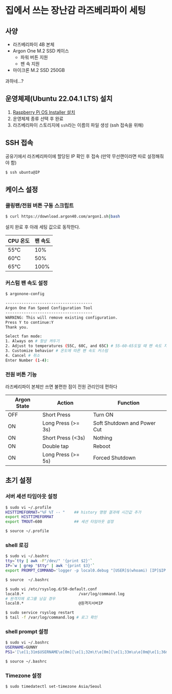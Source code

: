 # 집에서 쓰는 장난감 라즈베리파이 세팅

## 사양
- 라즈베리파이 4B 본체
- Argon One M.2 SSD 케이스
    - 파워 버튼 지원
    - 팬 속 지원
- 마이크론 M.2 SSD 250GB

과하네...?

## 운영체제(Ubuntu 22.04.1 LTS) 설치

1. [Raspberry Pi OS Installer 설치](https://www.raspberrypi.com/software/)
2. 운영체제 종류 선택 후 완료
3. 라즈베리파이 스토리지에 `ssh`라는 이름의 파일 생성 (ssh 접속을 위해)

## SSH 접속

공유기에서 라즈베리파이에 할당된 IP 확인 후 접속 (만약 무선랜이라면 따로 설정해줘야 함)

```sh
$ ssh ubuntu@IP
```

## 케이스 설정

### 쿨링팬/전원 버튼 구동 스크립트
```sh
$ curl https://download.argon40.com/argon1.sh|bash
```

설치 완료 후 아래 세팅 값으로 동작한다.

|CPU 온도|팬 속도|
|-|-|
|55℃|10%|
|60℃|50%|
|65℃|100%|

### 커스텀 팬 속도 설정

```sh
$ argonone-config
```

```sh
--------------------------------------
Argon One Fan Speed Configuration Tool
--------------------------------------
WARNING: This will remove existing configuration.
Press Y to continue:Y
Thank you.

Select fan mode:
1. Always on # 항상 켜두기
2. Adjust to temperatures (55C, 60C, and 65C) # 55-60-65도일 때 팬 속도 지정
3. Customize behavior # 온도에 따른 팬 속도 커스텀
4. Cancel # 취소
Enter Number (1-4):
```

### 전원 버튼 기능

라즈베리파이 본체만 쓰면 불편한 점이 전원 관리인데 편하다

|Argon State|Action|Function|
|-|-|-|
|OFF|Short Press|Turn ON|
|ON|Long Press (>= 3s)|Soft Shutdown and Power Cut|
|ON|Short Press (<3s)|Nothing|
|ON|Double tap|Reboot|
|ON|Long Press (>= 5s)|Forced Shutdown|

## 초기 설정

### 서버 세션 타임아웃 설정

```sh
$ sudo vi ~/.profile
HISTTIMEFORMAT="%F %T -- "    ## history 명령 결과에 시간값 추가
export HISTTIMEFORMAT
export TMOUT=600              ## 세션 타임아웃 설정

$ source ~/.profile
```

### shell 로깅

```sh
$ sudo vi ~/.bashrc
tty=`tty | awk -F"/dev/" '{print $2}'`
IP=`w | grep "$tty" | awk '{print $3}'`
export PROMPT_COMMAND='logger -p local0.debug "[USER]$(whoami) [IP]$IP [PID]$$ [PWD]`pwd` [COMMAND] $(history 1 | sed "s/^[ ]*[0-9]\+[ ]*//" )"'

$ source  ~/.bashrc
```

```sh
$ sudo vi /etc/rsyslog.d/50-default.conf
local0.*                        /var/log/command.log
# 원격지에 로그를 남길 경우
local0.*                        @원격지서버IP

$ sudo service rsyslog restart
$ tail -f /var/log/command.log # 로그 확인
```

### shell prompt 설정

```sh
$ sudo vi ~/.bashrc
USERNAME=GUNNY
PS1='[\e[1;31m$USERNAME\e[0m][\e[1;32m\t\e[0m][\e[1;33m\u\e[0m@\e[1;36m\h\e[0m \w] \n\$ \[\033[00m\]'

$ source ~/.bashrc
```

### Timezone 설정

```sh
$ sudo timedatectl set-timezone Asia/Seoul
```
